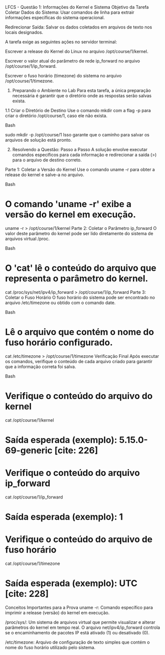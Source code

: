 LFCS - Questão 1: Informações do Kernel e Sistema
Objetivo da Tarefa
Coletar Dados do Sistema: Usar comandos de linha para extrair informações específicas do sistema operacional.

Redirecionar Saída: Salvar os dados coletados em arquivos de texto nos locais designados.

A tarefa exige as seguintes ações no servidor terminal:

Escrever a release do Kernel do Linux no arquivo /opt/course/1/kernel.

Escrever o valor atual do parâmetro de rede ip_forward no arquivo /opt/course/1/ip_forward.

Escrever o fuso horário (timezone) do sistema no arquivo /opt/course/1/timezone.

1. Preparando o Ambiente no Lab
Para esta tarefa, a única preparação necessária é garantir que o diretório onde as respostas serão salvas exista.

1.1 Criar o Diretório de Destino
Use o comando mkdir com a flag -p para criar o diretório /opt/course/1, caso ele não exista.

Bash

sudo mkdir -p /opt/course/1
Isso garante que o caminho para salvar os arquivos de solução está pronto.

2. Resolvendo a Questão: Passo a Passo
A solução envolve executar comandos específicos para cada informação e redirecionar a saída (>) para o arquivo de destino correto.

Parte 1: Coletar a Versão do Kernel
Use o comando uname -r para obter a release do kernel e salve-a no arquivo.

Bash

# O comando 'uname -r' exibe a versão do kernel em execução.
uname -r > /opt/course/1/kernel
Parte 2: Coletar o Parâmetro ip_forward
O valor deste parâmetro do kernel pode ser lido diretamente do sistema de arquivos virtual /proc.

Bash

# O 'cat' lê o conteúdo do arquivo que representa o parâmetro do kernel.
cat /proc/sys/net/ipv4/ip_forward > /opt/course/1/ip_forward
Parte 3: Coletar o Fuso Horário
O fuso horário do sistema pode ser encontrado no arquivo /etc/timezone ou obtido com o comando date.

Bash

# Lê o arquivo que contém o nome do fuso horário configurado.
cat /etc/timezone > /opt/course/1/timezone
Verificação Final
Após executar os comandos, verifique o conteúdo de cada arquivo criado para garantir que a informação correta foi salva.

Bash

# Verifique o conteúdo do arquivo do kernel
cat /opt/course/1/kernel
# Saída esperada (exemplo): 5.15.0-69-generic [cite: 226]

# Verifique o conteúdo do arquivo ip_forward
cat /opt/course/1/ip_forward
# Saída esperada (exemplo): 1

# Verifique o conteúdo do arquivo de fuso horário
cat /opt/course/1/timezone
# Saída esperada (exemplo): UTC [cite: 228]
Conceitos Importantes para a Prova
uname -r: Comando específico para imprimir a release (versão) do kernel em execução.

/proc/sys/: Um sistema de arquivos virtual que permite visualizar e alterar parâmetros do kernel em tempo real. O arquivo net/ipv4/ip_forward controla se o encaminhamento de pacotes IP está ativado (1) ou desativado (0).

/etc/timezone: Arquivo de configuração de texto simples que contém o nome do fuso horário utilizado pelo sistema.
